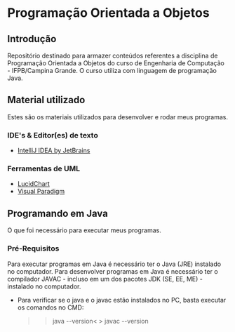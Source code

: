 # Programação Orientada a Objetos 

## Introdução
Repositório destinado para armazer conteúdos referentes a disciplina de Programação Orientada a Objetos do curso de Engenharia de Computação - IFPB/Campina Grande.
O curso utiliza com linguagem de programação Java.

## Material utilizado
Estes são os materiais utilizados para desenvolver e rodar meus programas.

### IDE's & Editor(es) de texto
* [IntelliJ IDEA by JetBrains](https://www.jetbrains.com/idea/)

### Ferramentas de UML
* [LucidChart](https://www.lucidchart.com/pages/)
* [Visual Paradigm](https://online.visual-paradigm.com/pt/)


## Programando em Java
O que foi necessário para executar meus programas.

### Pré-Requisitos 
Para executar programas em Java é necessário ter o Java (JRE) instalado no computador. Para desenvolver programas em Java é necessário ter o compilador JAVAC - incluso em um dos pacotes JDK (SE, EE, ME) - instalado no computador.
* Para verificar se o java e o javac estão instalados no PC, basta executar os comandos no CMD:
  >  >java --version< > javac --version
